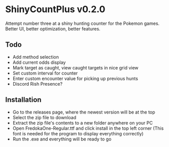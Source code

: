 # ShinyCountPlus v0.2.0
Attempt number three at a shiny hunting counter for the Pokemon games. Better UI, better optimization, better features.

## Todo
- Add method selection
- Add current odds display
- Mark target as caught, view caught targets in nice grid view
- Set custom interval for counter
- Enter custom encounter value for picking up previous hunts
- Discord Rish Presence?

## Installation
- Go to the releases page, where the newest version will be at the top
- Select the zip file to download
- Extract the zip file's contents to a new folder anywhere on your PC
- Open FredokaOne-Regular.ttf and click install in the top left corner (This font is needed for the program to display everything correctly)
- Run the .exe and everything will be ready to go
